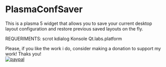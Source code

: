 PlasmaConfSaver
===========

This is a plasma 5 widget that allows you to save your current desktop layout configuration and restore previous saved layouts on the fly.

REQUERIMENTS:
scrot
kdialog
Konsole
Qt.labs.platform

Please, if you like the work i do, consider making a donation to support my work! Thaks you!</br>
[![paypal](https://www.paypalobjects.com/en_US/i/btn/btn_donateCC_LG.gif)](https://www.paypal.com/cgi-bin/webscr?cmd=_s-xclick&hosted_button_id=RLHBW9ET7FLP4)

